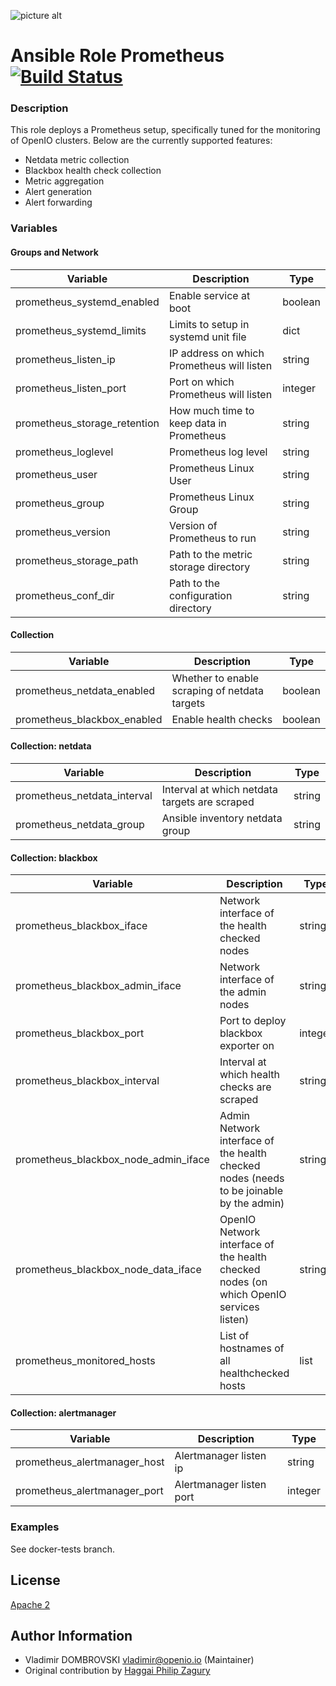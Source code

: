 ![picture alt](https://cdn.rawgit.com/fabric8io/fabric8-devops/93ca9bc/prometheus/src/main/fabric8/icon.png "Prometheus")
# Ansible Role Prometheus [![Build Status](https://travis-ci.org/open-io/ansible-role-openio-prometheus.svg?branch=master)](https://travis-ci.org/open-io/ansible-role-openio-prometheus)

### Description

This role deploys a Prometheus setup, specifically tuned for the monitoring of OpenIO clusters. Below are the currently supported features:
- Netdata metric collection
- Blackbox health check collection
- Metric aggregation
- Alert generation
- Alert forwarding

### Variables

#### Groups and Network
| Variable                     | Description                                | Type    |
| ---------------------------- | ------------------------------------------ | ------- |
| prometheus_systemd_enabled   | Enable service at boot                     | boolean |
| prometheus_systemd_limits    | Limits to setup in systemd unit file       | dict    |
| prometheus_listen_ip         | IP address on which Prometheus will listen | string  |
| prometheus_listen_port       | Port on which Prometheus will listen       | integer |
| prometheus_storage_retention | How much time to keep data in Prometheus   | string  |
| prometheus_loglevel          | Prometheus log level                       | string  |
| prometheus_user              | Prometheus Linux User                      | string  |
| prometheus_group             | Prometheus Linux Group                     | string  |
| prometheus_version           | Version of Prometheus to run               | string  |
| prometheus_storage_path      | Path to the metric storage directory       | string  |
| prometheus_conf_dir          | Path to the configuration directory        | string  |

#### Collection
| Variable                        | Description                                   | Type    |
| ------------------------------- | --------------------------------------------- | ------- |
| prometheus_netdata_enabled      | Whether to enable scraping of netdata targets | boolean |
| prometheus_blackbox_enabled     | Enable health checks                          | boolean |


#### Collection: netdata
| Variable                    | Description                                   | Type    |
| --------------------------- | --------------------------------------------- | ------- |
| prometheus_netdata_interval | Interval at which netdata targets are scraped | string  |
| prometheus_netdata_group    | Ansible inventory netdata group               | string  |

#### Collection: blackbox
| Variable                             | Description                                                                             | Type    |
| ------------------------------------ | --------------------------------------------------------------------------------------- | ------- |
| prometheus_blackbox_iface            | Network interface of the health checked nodes                                           | string  |
| prometheus_blackbox_admin_iface      | Network interface of the admin nodes                                                    | string  |
| prometheus_blackbox_port             | Port to deploy blackbox exporter on                                                     | integer |
| prometheus_blackbox_interval         | Interval at which health checks are scraped                                             | string  |
| prometheus_blackbox_node_admin_iface | Admin Network interface of the health checked nodes (needs to be joinable by the admin) | string  |
| prometheus_blackbox_node_data_iface  | OpenIO Network interface of the health checked nodes (on which OpenIO services listen)  | string  |
| prometheus_monitored_hosts           | List of hostnames of all healthchecked hosts                                            | list    |

#### Collection: alertmanager
| Variable                     | Description              | Type    |
| ---------------------------- | ------------------------ | ------- |
| prometheus_alertmanager_host | Alertmanager listen ip   | string  |
| prometheus_alertmanager_port | Alertmanager listen port | integer |

### Examples

See docker-tests branch.

## License

[Apache 2](https://choosealicense.com/licenses/apache-2.0/)

## Author Information

- Vladimir DOMBROVSKI <vladimir@openio.io> (Maintainer)
- Original contribution by [Haggai Philip Zagury](http://www.tikalk.com/devops/haggai)
